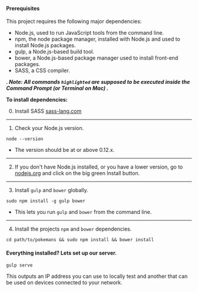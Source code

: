 #### Prerequisites

This project requires the following major dependencies:

- Node.js, used to run JavaScript tools from the command line.
- npm, the node package manager, installed with Node.js and used to install Node.js packages.
- gulp, a Node.js-based build tool.
- bower, a Node.js-based package manager used to install front-end packages.
- SASS, a CSS compiler.


***. Note: All commands `highlighted` are supposed to be executed inside the Command Prompt (or Terminal on Mac) .***

**To install dependencies:**

0) Install SASS [sass-lang.com](https://sass-lang.com/install)


---

1)  Check your Node.js version.

`node --version`

- The version should be at or above 0.12.x.


---

2)  If you don't have Node.js installed, or you have a lower version, go to [nodejs.org](https://nodejs.org) and click on the big green Install button.


---


3)  Install `gulp` and `bower` globally.

`sudo npm install -g gulp bower`

- This lets you run `gulp` and `bower` from the command line.

---

4)  Install the projects `npm` and `bower` dependencies.

`cd path/to/pokemans && sudo npm install && bower install`




#### Everything installed? Lets set up our server.

`gulp serve`

This outputs an IP address you can use to locally test and another that can be used on devices connected to your network.
